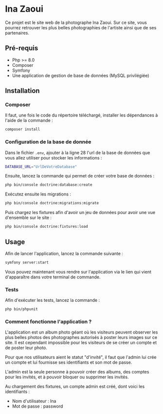# Ina Zaoui

Ce projet est le site web de la photographe Ina Zaoui. Sur ce site, vous pourrez retrouver les plus belles photographies de l'artiste ainsi que de ses partenaires.

## Pré-requis

- Php >= 8.0
- Composer
- Symfony
- Une application de gestion de base de données (MySQL privilégiée)

## Installation

### Composer

Il faut, une fois le code du répertoire téléchargé, installer les dépendances à l'aide de la commande : 

```bash
composer install
```

### Configuration de la base de donnée

Dans le fichier `.env`, ajouter à la ligne 28 l'url de la base de données que vous allez utiliser pour stocker les informations :

```bash
DATABASE_URL="UrlDeVotreDatabase"
```

Ensuite, lancez la commande qui permet de créer votre base de données : 

```bash
php bin/console doctrine:database:create
```

Exécutez ensuite les migrations :

```bash
php bin/console doctrine:migrations:migrate
```

Puis chargez les fixtures afin d'avoir un jeu de données pour avoir une vue d'ensemble sur le site :

```bash
php bin/console doctrine:fixtures:load
```

## Usage 

Afin de lancer l'application, lancez la commande suivante :

```bash
symfony server:start
```

Vous pouvez maintenant vous rendre sur l'application via le lien qui vient d'apparaître dans votre terminal de commande.

### Tests

Afin d'exécuter les tests, lancez la commande : 

```bash
php bin/phpunit
```

### Comment fonctionne l'application ?

L'application est un album photo géant où les visiteurs peuvent observer les plus belles photos des photographes autorisés à poster leurs images sur ce site.
Il est cependant impossible pour les visiteurs de se créer un compte et de poster leur photo.

Pour que nos utilisateurs aient le statut "d'invité", il faut que l'admin lui crée un compte et lui fournisse ses identifiants et son mot de passe.

L'admin est la seule personne à pouvoir créer des albums, des comptes pour les invités, et à pouvoir bloquer ou supprimer les invités.

Au chargement des fixtures, un compte admin est créé, dont voici les identifiants : 

- Nom d'utilisateur : Ina
- Mot de passe : password
